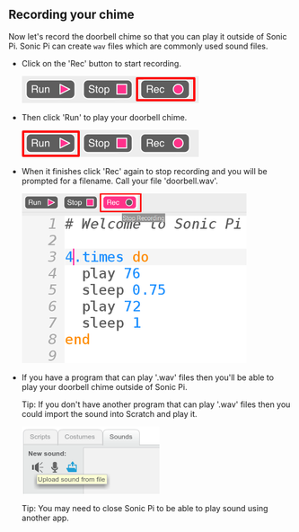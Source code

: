 ## Recording your chime

Now let's record the doorbell chime so that you can play it outside of Sonic Pi. Sonic Pi can create `wav` files which are commonly used sound files.

+ Click on the 'Rec' button to start recording.
    
    ![스크린샷](images/tune-record.png)

+ Then click 'Run' to play your doorbell chime.
    
    ![스크린샷](images/tune-run.png)

+ When it finishes click 'Rec' again to stop recording and you will be prompted for a filename. Call your file 'doorbell.wav'.
    
    ![스크린샷](images/tune-record-stop.png)

+ If you have a program that can play '.wav' files then you'll be able to play your doorbell chime outside of Sonic Pi.
    
    Tip: If you don't have another program that can play '.wav' files then you could import the sound into Scratch and play it.
    
    ![스크린샷](images/scratch-upload.png)
    
    Tip: You may need to close Sonic Pi to be able to play sound using another app.